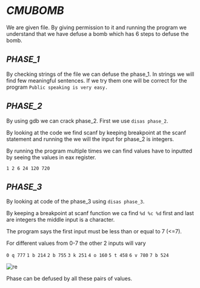 # ***CMUBOMB***

We are given file. By giving permission to it and running the program we understand that we have defuse a bomb which has 6 steps to defuse the bomb.

## *PHASE_1*

By checking strings of the file we can defuse the phase_1. In strings we will find few meaningful sentences.
If we try them one will be correct for the program ```Public speaking is very easy.```

## *PHASE_2*

By using gdb we can crack phase_2. First we use `disas phase_2`.

By looking at the code we find scanf by keeping breakpoint at the scanf statement and running the we will the input for phase_2 is integers.

By running the program multiple times we can find values have to inputted by seeing the values in eax register.

```1 2 6 24 120 720```

## *PHASE_3*

By looking at code of the phase_3 using `disas phase_3`.

By keeping a breakpoint at scanf function we ca find ``%d %c %d`` first and last are integers the middle input is a character.

The program says the first input must be less than or equal to 7 (<=7).

For different values from 0-7 the other 2 inputs will vary

```0 q 777```
```1 b 214```
```2 b 755```
```3 k 251```
```4 o 160```
```5 t 458```
```6 v 780```
```7 b 524```

![re](https://user-images.githubusercontent.com/73250884/109410932-747f9000-79c4-11eb-99de-ec57fc5d0341.png)

Phase can be defused by all these pairs of values.
